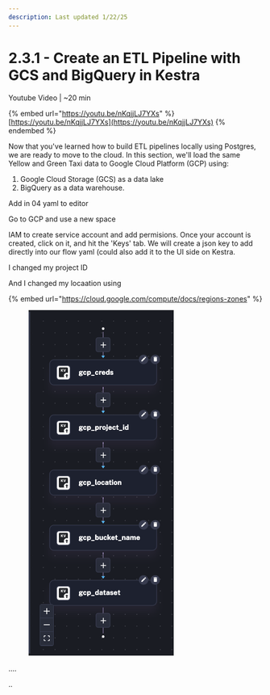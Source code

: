 ```yaml
---
description: Last updated 1/22/25
---
```


# 2.3.1 - Create an ETL Pipeline with GCS and BigQuery in Kestra

Youtube Video | \~20 min

{% embed url="https://youtu.be/nKqjjLJ7YXs" %}
[https://youtu.be/nKqjjLJ7YXs](https://youtu.be/nKqjjLJ7YXs)
{% endembed %}





Now that you've learned how to build ETL pipelines locally using Postgres, we are ready to move to the cloud. In this section, we'll load the same Yellow and Green Taxi data to Google Cloud Platform (GCP) using:

1. Google Cloud Storage (GCS) as a data lake
2. BigQuery as a data warehouse.



Add in 04 yaml to editor

Go to GCP and use a new space

IAM to create service account and add permisions. Once your account is created, click on it, and hit the 'Keys' tab. We will create a json key to add directly into our flow yaml (could also add it to the UI side on Kestra.

I changed my project ID

And I changed my locaation using

{% embed url="https://cloud.google.com/compute/docs/regions-zones" %}

<figure><img src="../../.gitbook/assets/Screen Shot 2025-01-30 at 3.20.11 PM.png" alt=""><figcaption></figcaption></figure>

....

..



